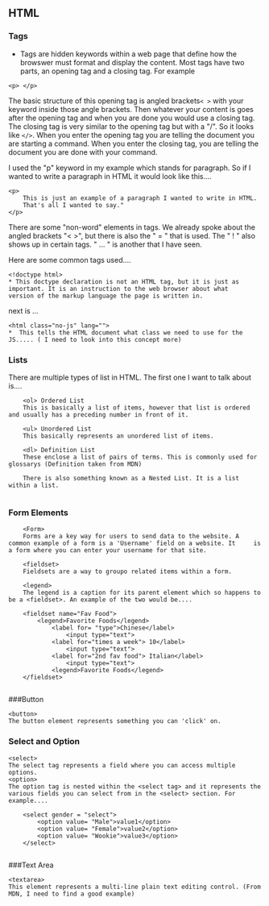 ## HTML



### Tags

* Tags are hidden keywords within a web page that define how the browswer must format and display the content. Most tags have two
parts, an opening tag and a closing tag. For example

```
<p> </p>
```

The basic structure of this opening tag is angled brackets```< >``` with your keyword inside those angle brackets. Then whatever
your  content is goes after the opening tag and when you are done you would use a closing tag. The closing tag is very similar
to the opening tag but with a "/". So it looks like ```</>```.
When you enter the opening tag you are telling the document you are starting a command. When you enter the closing tag, you are telling
the document you are done with your command.

I used the "p" keyword in my example which stands for paragraph. So if I wanted to write a paragraph in 
HTML it would look like this....

```
<p>
    This is just an example of a paragraph I wanted to write in HTML. 
    That's all I wanted to say."
</p>
```

There are some "non-word" elements in tags. We already spoke about the angled brackets "< >", but there is also 
the " = " that is used. 
The " ! " also shows up in certain tags.
" ... " is another that I have seen.

Here are some common tags used....



```
<!doctype html>
* This doctype declaration is not an HTML tag, but it is just as important. It is an instruction to the web browser about what
version of the markup language the page is written in.
```
next is ...

```
<html class="no-js" lang="">
*  This tells the HTML document what class we need to use for the JS..... ( I need to look into this concept more)
```

### Lists

There are multiple types of list in HTML. The first one I want to talk about is....

``` 
    <ol> Ordered List
    This is basically a list of items, however that list is ordered and usually has a preceding number in front of it.
    
    <ul> Unordered List
    This basically represents an unordered list of items.
    
    <dl> Definition List
    These enclose a list of pairs of terms. This is commonly used for glossarys (Definition taken from MDN)
    
    There is also something known as a Nested List. It is a list within a list.
    
```


### Form Elements
```
    <Form>
    Forms are a key way for users to send data to the website. A common example of a form is a 'Username' field on a website. It     is a form where you can enter your username for that site.
    
    <fieldset> 
    Fieldsets are a way to groupo related items within a form.
    
    <legend> 
    The legend is a caption for its parent element which so happens to be a <fieldset>. An example of the two would be....
    
    <fieldset name="Fav Food">
        <legend>Favorite Foods</legend>
            <label for= "type">Chinese</label>
                <input type="text">
            <label for="times a week"> 10</label>
                <input type="text">
            <label for="2nd fav food"> Italian</label>
                <input type="text">
            <legend>Favorite Foods</legend>
    </fieldset>


```

###Button

```
<button>
The button element represents something you can 'click' on.
```

### Select and Option
```
<select>
The select tag represents a field where you can access multiple options.
<option>
The option tag is nested within the <select tag> and it represents the various fields you can select from in the <select> section. For example....

    <select gender = "select">
        <option value= "Male">value1</option>
        <option value= "Female">value2</option>
        <option value= "Wookie">value3</option>
    </select>
    
```

###Text Area

```
<textarea>
This element represents a multi-line plain text editing control. (From MDN, I need to find a good example)

```

